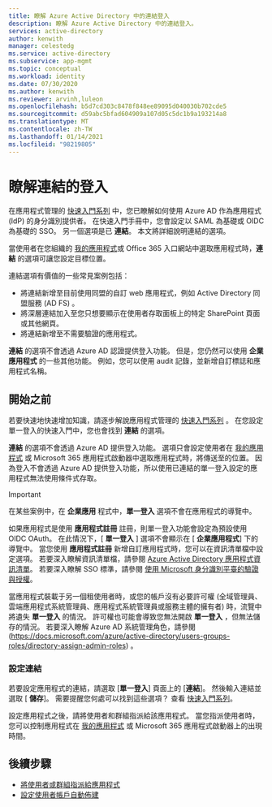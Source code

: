 ```yaml
---
title: 瞭解 Azure Active Directory 中的連結登入
description: 瞭解 Azure Active Directory 中的連結登入。
services: active-directory
author: kenwith
manager: celestedg
ms.service: active-directory
ms.subservice: app-mgmt
ms.topic: conceptual
ms.workload: identity
ms.date: 07/30/2020
ms.author: kenwith
ms.reviewer: arvinh,luleon
ms.openlocfilehash: b5d7cd303c8478f848ee89095d040030b702cde5
ms.sourcegitcommit: d59abc5bfad604909a107d05c5dc1b9a193214a8
ms.translationtype: MT
ms.contentlocale: zh-TW
ms.lasthandoff: 01/14/2021
ms.locfileid: "98219805"
---
```

# <a name="understand-linked-sign-on"></a>瞭解連結的登入

在應用程式管理的 [快速入門系列](view-applications-portal.md) 中，您已瞭解如何使用 Azure AD 作為應用程式 (IdP) 的身分識別提供者。 在快速入門手冊中，您會設定以 SAML 為基礎或 OIDC 為基礎的 SSO。 另一個選項是已 **連結**。 本文將詳細說明連結的選項。

當使用者在您組織的 [我的應用程式](https://myapps.microsoft.com/)或 Office 365 入口網站中選取應用程式時，**連結** 的選項可讓您設定目標位置。

連結選項有價值的一些常見案例包括：
- 將連結新增至目前使用同盟的自訂 web 應用程式，例如 Active Directory 同盟服務 (AD FS) 。
- 將深層連結加入至您只想要顯示在使用者存取面板上的特定 SharePoint 頁面或其他網頁。
- 將連結新增至不需要驗證的應用程式。 
 
 **連結** 的選項不會透過 Azure AD 認證提供登入功能。 但是，您仍然可以使用 **企業應用程式** 的一些其他功能。 例如，您可以使用 audit 記錄，並新增自訂標誌和應用程式名稱。

## <a name="before-you-begin"></a>開始之前

若要快速地快速增加知識，請逐步解說應用程式管理的 [快速入門系列](view-applications-portal.md) 。 在您設定單一登入的快速入門中，您也會找到 **連結** 的選項。 

**連結** 的選項不會透過 Azure AD 提供登入功能。 選項只會設定使用者在 [我的應用程式](https://myapps.microsoft.com/) 或 Microsoft 365 應用程式啟動器中選取應用程式時，將傳送至的位置。  因為登入不會透過 Azure AD 提供登入功能，所以使用已連結的單一登入設定的應用程式無法使用條件式存取。

> [!IMPORTANT] 
> 在某些案例中，在 **企業應用** 程式中，**單一登入** 選項不會在應用程式的導覽中。 
>
> 如果應用程式是使用 **應用程式註冊** 註冊，則單一登入功能會設定為預設使用 OIDC OAuth。 在此情況下，[ **單一登入** ] 選項不會顯示在 [ **企業應用程式**] 下的導覽中。 當您使用 **應用程式註冊** 新增自訂應用程式時，您可以在資訊清單檔中設定選項。 若要深入瞭解資訊清單檔，請參閱 [Azure Active Directory 應用程式資訊清單](../develop/reference-app-manifest.md)。 若要深入瞭解 SSO 標準，請參閱 [使用 Microsoft 身分識別平臺的驗證與授權](../develop/authentication-vs-authorization.md#authentication-and-authorization-using-the-microsoft-identity-platform)。 
>
> 當應用程式裝載于另一個租使用者時，或您的帳戶沒有必要許可權 (全域管理員、雲端應用程式系統管理員、應用程式系統管理員或服務主體的擁有者) 時，流覽中將遺失 **單一登入** 的情況。 許可權也可能會導致您無法開啟 **單一登入** ，但無法儲存的情況。 若要深入瞭解 Azure AD 系統管理角色，請參閱 (https://docs.microsoft.com/azure/active-directory/users-groups-roles/directory-assign-admin-roles) 。

### <a name="configure-link"></a>設定連結

若要設定應用程式的連結，請選取 [**單一登入**] 頁面上的 [**連結**]。 然後輸入連結並選取 [ **儲存**]。 需要提醒您何處可以找到這些選項？ 查看 [快速入門系列](view-applications-portal.md)。
 
設定應用程式之後，請將使用者和群組指派給該應用程式。 當您指派使用者時，您可以控制應用程式在 [我的應用程式](https://myapps.microsoft.com/) 或 Microsoft 365 應用程式啟動器上的出現時間。

## <a name="next-steps"></a>後續步驟

- [將使用者或群組指派給應用程式](./assign-user-or-group-access-portal.md)
- [設定使用者帳戶自動佈建](../app-provisioning/configure-automatic-user-provisioning-portal.md)

